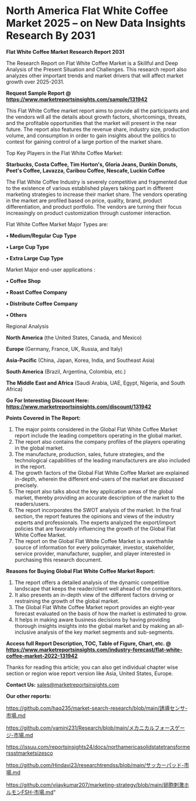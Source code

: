 # North America Flat White Coffee Market 2025 – on New Data Insights Research By 2031

<strong>Flat White Coffee Market Research Report 2031</strong>

The Research Report on Flat White Coffee Market is a Skillful and Deep Analysis of the Present Situation and Challenges. This research report also analyzes other important trends and market drivers that will affect market growth over 2025-2031.

<strong>Request Sample Report @ <a href=https://www.marketreportsinsights.com/sample/131942>https://www.marketreportsinsights.com/sample/131942</a></strong>

This Flat White Coffee market report aims to provide all the participants and the vendors will all the details about growth factors, shortcomings, threats, and the profitable opportunities that the market will present in the near future. The report also features the revenue share, industry size, production volume, and consumption in order to gain insights about the politics to contest for gaining control of a large portion of the market share.

Top Key Players in the Flat White Coffee Market:

<strong>Starbucks, Costa Coffee, Tim Horton's, Gloria Jeans, Dunkin Donuts, Peet's Coffee, Lavazza, Caribou Coffee, Nescafe, Luckin Coffee</strong>

The Flat White Coffee Industry is severely competitive and fragmented due to the existence of various established players taking part in different marketing strategies to increase their market share. The vendors operating in the market are profiled based on price, quality, brand, product differentiation, and product portfolio. The vendors are turning their focus increasingly on product customization through customer interaction.

Flat White Coffee Market Major Types are:

<strong>• Medium/Regular Cup Type

• Large Cup Type

• Extra Large Cup Type</strong>

Market Major end-user applications :

<strong>• Coffee Shop

• Roast Coffee Company

• Distribute Coffee Company

• Others</strong>

Regional Analysis

</u><strong><b>North America</b></strong> (the United States, Canada, and Mexico)

<strong><b>Europe </b></strong>(Germany, France, UK, Russia, and Italy)

<strong><b>Asia-Pacific</b></strong> (China, Japan, Korea, India, and Southeast Asia)

<strong><b>South America</b></strong> (Brazil, Argentina, Colombia, etc.)

<strong><b>The Middle East and Africa</b></strong> (Saudi Arabia, UAE, Egypt, Nigeria, and South Africa)

<strong>Go For Interesting Discount Here: <a href=https://www.marketreportsinsights.com/discount/131942>https://www.marketreportsinsights.com/discount/131942</a></strong>

<strong>Points Covered in The Report:</strong>
<ol>
  <li>The major points considered in the Global Flat White Coffee Market report include the leading competitors operating in the global market.</li>
  <li>The report also contains the company profiles of the players operating in the global market.</li>
  <li>The manufacture, production, sales, future strategies, and the technological capabilities of the leading manufacturers are also included in the report.</li>
  <li>The growth factors of the Global Flat White Coffee Market are explained in-depth, wherein the different end-users of the market are discussed precisely.</li>
  <li>The report also talks about the key application areas of the global market, thereby providing an accurate description of the market to the readers/users.</li>
  <li>The report incorporates the SWOT analysis of the market. In the final section, the report features the opinions and views of the industry experts and professionals. The experts analyzed the export/import policies that are favorably influencing the growth of the Global Flat White Coffee Market.</li>
  <li>The report on the Global Flat White Coffee Market is a worthwhile source of information for every policymaker, investor, stakeholder, service provider, manufacturer, supplier, and player interested in purchasing this research document.</li>
</ol>
<strong>Reasons for Buying Global Flat White Coffee Market Report:</strong>

<ol>
  <li>The report offers a detailed analysis of the dynamic competitive landscape that keeps the reader/client well ahead of the competitors.</li>
  <li>It also presents an in-depth view of the different factors driving or restraining the growth of the global market.</li>
  <li>The Global Flat White Coffee Market report provides an eight-year forecast evaluated on the basis of how the market is estimated to grow.</li>
  <li>It helps in making aware business decisions by having providing thorough insights insights into the global market and by making an all-inclusive analysis of the key market segments and sub-segments.</li>
</ol>
<strong>Access full Report Description, TOC, Table of Figure, Chart, etc. @ <a href=https://www.marketreportsinsights.com/industry-forecast/flat-white-coffee-market-2022-131942>https://www.marketreportsinsights.com/industry-forecast/flat-white-coffee-market-2022-131942</a></strong>


Thanks for reading this article; you can also get individual chapter wise section or region wise report version like Asia, United States, Europe.

<strong>Contact Us:</strong>
sales@marketreportsinsights.com

<strong>Our other reports:</strong>

<a href=https://github.com/haq235/market-search-research/blob/main/誘導センサ-市場.md>https://github.com/haq235/market-search-research/blob/main/誘導センサ-市場.md</a>

<a href=https://github.com/yamini231/Research/blob/main/メカニカルフォースゲージ-市場.md>https://github.com/yamini231/Research/blob/main/メカニカルフォースゲージ-市場.md</a>

<a href=https://issuu.com/reportsinsights24/docs/northamericasolidstatetransformerssstmarketsizesco>https://issuu.com/reportsinsights24/docs/northamericasolidstatetransformerssstmarketsizesco</a>

<a href=https://github.com/Hindavi23/researchtrendss/blob/main/サッカーパッド-市場.md>https://github.com/Hindavi23/researchtrendss/blob/main/サッカーパッド-市場.md</a>

<a href=https://github.com/vijaykumar207/marketing-strategy/blob/main/卵胞刺激ホルモンFSH-市場.md>https://github.com/vijaykumar207/marketing-strategy/blob/main/卵胞刺激ホルモンFSH-市場.md</a>"
